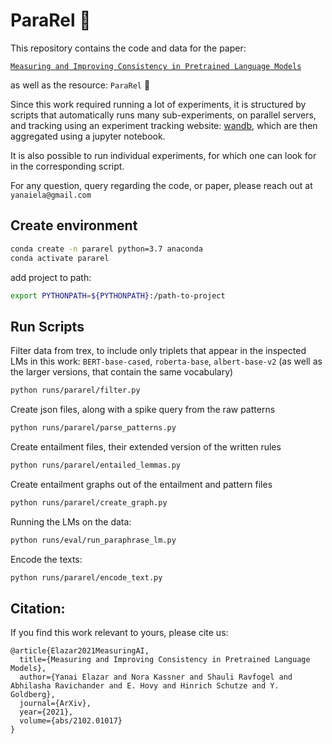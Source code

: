 # ParaRel :metal:

This repository contains the code and data for the paper:

[`Measuring and Improving Consistency in Pretrained Language Models`](https://arxiv.org/abs/2102.01017)

as well as the resource: `ParaRel` :metal:


Since this work required running a lot of experiments, it is structured by scripts that automatically 
runs many sub-experiments, on parallel servers, and tracking using an experiment tracking website: [wandb](https://wandb.ai/site),
which are then aggregated using a jupyter notebook.

It is also possible to run individual experiments, for which one can look for in the corresponding script.

For any question, query regarding the code, or paper, please reach out at `yanaiela@gmail.com`


## Create environment
```sh
conda create -n pararel python=3.7 anaconda
conda activate pararel
```
add project to path:
```sh
export PYTHONPATH=${PYTHONPATH}:/path-to-project
```


## Run Scripts

Filter data from trex, to include only triplets that appear in the inspected LMs in this work:
`BERT-base-cased`, `roberta-base`, `albert-base-v2` (as well as the larger versions, that contain the same vocabulary)
```sh
python runs/pararel/filter.py
```

Create json files, along with a spike query from the raw patterns
```sh
python runs/pararel/parse_patterns.py
```

Create entailment files, their extended version of the written rules
```sh
python runs/pararel/entailed_lemmas.py
```

Create entailment graphs out of the entailment and pattern files
```sh
python runs/pararel/create_graph.py
```

Running the LMs on the data:
```sh
python runs/eval/run_paraphrase_lm.py
```


Encode the texts:
```sh
python runs/pararel/encode_text.py
```

## Citation:
If you find this work relevant to yours, please cite us:
```
@article{Elazar2021MeasuringAI,
  title={Measuring and Improving Consistency in Pretrained Language Models},
  author={Yanai Elazar and Nora Kassner and Shauli Ravfogel and Abhilasha Ravichander and E. Hovy and Hinrich Schutze and Y. Goldberg},
  journal={ArXiv},
  year={2021},
  volume={abs/2102.01017}
}
```